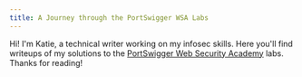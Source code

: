 ```yaml
---
title: A Journey through the PortSwigger WSA Labs  
---
```

Hi! I'm Katie, a technical writer working on my infosec skills. Here you'll find writeups of my solutions to the [PortSwigger Web Security Academy](https://portswigger.net/web-security) labs. Thanks for reading!